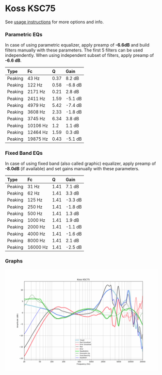 # Koss KSC75
See [usage instructions](https://github.com/jaakkopasanen/AutoEq#usage) for more options and info.

### Parametric EQs
In case of using parametric equalizer, apply preamp of **-6.6dB** and build filters manually
with these parameters. The first 5 filters can be used independently.
When using independent subset of filters, apply preamp of **-6.6 dB**.

| Type    | Fc       |    Q | Gain    |
|:--------|:---------|:-----|:--------|
| Peaking | 43 Hz    | 0.37 | 8.2 dB  |
| Peaking | 122 Hz   | 0.58 | -6.8 dB |
| Peaking | 2171 Hz  | 0.21 | 2.8 dB  |
| Peaking | 2411 Hz  | 1.59 | -5.1 dB |
| Peaking | 4979 Hz  | 5.42 | -7.4 dB |
| Peaking | 3608 Hz  | 2.33 | -1.8 dB |
| Peaking | 3745 Hz  | 6.34 | 3.8 dB  |
| Peaking | 10106 Hz | 1.2  | 1.1 dB  |
| Peaking | 12464 Hz | 1.59 | 0.3 dB  |
| Peaking | 19875 Hz | 0.43 | -5.1 dB |

### Fixed Band EQs
In case of using fixed band (also called graphic) equalizer, apply preamp of **-8.0dB**
(if available) and set gains manually with these parameters.

| Type    | Fc       |    Q | Gain    |
|:--------|:---------|:-----|:--------|
| Peaking | 31 Hz    | 1.41 | 7.1 dB  |
| Peaking | 62 Hz    | 1.41 | 3.3 dB  |
| Peaking | 125 Hz   | 1.41 | -3.3 dB |
| Peaking | 250 Hz   | 1.41 | -1.8 dB |
| Peaking | 500 Hz   | 1.41 | 1.3 dB  |
| Peaking | 1000 Hz  | 1.41 | 1.9 dB  |
| Peaking | 2000 Hz  | 1.41 | -1.1 dB |
| Peaking | 4000 Hz  | 1.41 | -1.6 dB |
| Peaking | 8000 Hz  | 1.41 | 2.1 dB  |
| Peaking | 16000 Hz | 1.41 | -2.5 dB |

### Graphs
![](./Koss%20KSC75.png)